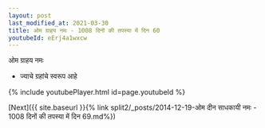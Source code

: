 ```yaml
---
layout: post
last_modified_at: 2021-03-30
title: ओम ग्राहय नमः - 1008 दिनों की तपस्या में दिन 60
youtubeId: eErj4a1wxcw
---
```

 
 
 ओम ग्राहय नमः  
 
 -  ज्याचे ग्रहांचे स्वरूप आहे 
 
  
 
  
 
 
 
 
 
 


{% include youtubePlayer.html id=page.youtubeId %}
 
[Next]({{ site.baseurl }}{% link  split2/_posts/2014-12-19-ओम दीन साधकायी नमः - 1008 दिनों की तपस्या में दिन 69.md%})
 
